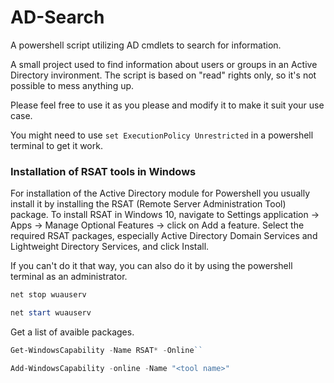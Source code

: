 # AD-Search
 A powershell script utilizing AD cmdlets to search for information.

A small project used to find information about users or groups in an Active Directory invironment. The script is based on "read" rights only, so it's not possible to mess anything up.

Please feel free to use it as you please and modify it to make it suit your use case.

You might need to use `set ExecutionPolicy Unrestricted` in a powershell terminal to get it work.

### Installation of RSAT tools in Windows
For installation of the Active Directory module for Powershell you usually install it by installing the RSAT (Remote Server Administration Tool) package. To install RSAT in Windows 10, navigate to Settings application -> Apps -> Manage Optional Features -> click on Add a feature. Select the required RSAT packages, especially Active Directory Domain Services and Lightweight Directory Services, and click Install.

If you can't do it that way, you can also do it by using the powershell terminal as an administrator.

```powershell
net stop wuauserv
```

```powershell
net start wuauserv
```
Get a list of avaible packages.
```powershell
Get-WindowsCapability -Name RSAT* -Online``
```

```powershell
Add-WindowsCapability -online -Name "<tool name>"
```